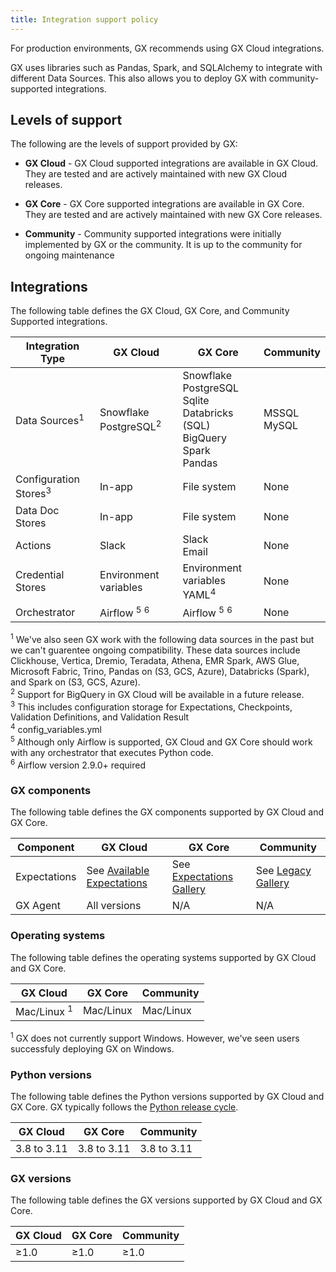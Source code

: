```yaml
---
title: Integration support policy
---
```


For production environments, GX recommends using GX Cloud integrations.

GX uses libraries such as Pandas, Spark, and SQLAlchemy to integrate with different Data Sources. This also allows you to deploy GX with community-supported integrations.

## Levels of support

The following are the levels of support provided by GX:

- <b>GX Cloud</b> - GX Cloud supported integrations are available in GX Cloud. They are tested and are actively maintained with new GX Cloud releases.

- <b>GX Core</b> - GX Core supported integrations are available in GX Core. They are tested and are actively maintained with new GX Core releases.

- <b>Community</b> - Community supported integrations were initially implemented by GX or the community. It is up to the community for ongoing maintenance

## Integrations

The following table defines the GX Cloud, GX Core, and Community Supported integrations.

| Integration Type                 | GX Cloud                              | GX Core                                                                                    | Community            |
| -------------------------------- | ------------------------------------- | ------------------------------------------------------------------------------------------ | -------------------- |
| Data Sources<sup>1</sup>         | Snowflake<br/> PostgreSQL<sup>2</sup> | Snowflake<br/>PostgreSQL<br/>Sqlite<br/>Databricks (SQL)<br/>BigQuery<br/>Spark<br/>Pandas | MSSQL<br/>MySQL<br/> |
| Configuration Stores<sup>3</sup> | In-app                                | File system                                                                                | None                 |
| Data Doc Stores                  | In-app                                | File system                                                                                | None                 |
| Actions                          | Slack                                 | Slack <br/>Email                                                                           | None                 |
| Credential Stores                | Environment variables                 | Environment variables <br/> YAML<sup>4</sup>                                               | None                 |
| Orchestrator                     | Airflow <sup>5</sup> <sup>6</sup>     | Airflow <sup>5</sup> <sup>6</sup>                                                          | None                 |

<sup>1</sup> We've also seen GX work with the following data sources in the past but we can't guarentee ongoing compatibility. These data sources include Clickhouse, Vertica, Dremio, Teradata, Athena, EMR Spark, AWS Glue, Microsoft Fabric, Trino, Pandas on (S3, GCS, Azure), Databricks (Spark), and Spark on (S3, GCS, Azure).<br/>
<sup>2</sup> Support for BigQuery in GX Cloud will be available in a future release.<br/>
<sup>3</sup> This includes configuration storage for Expectations, Checkpoints, Validation Definitions, and Validation Result<br/>
<sup>4</sup> config_variables.yml<br/>
<sup>5</sup> Although only Airflow is supported, GX Cloud and GX Core should work with any orchestrator that executes Python code.<br/>
<sup>6</sup> Airflow version 2.9.0+ required<br/>

### GX components

The following table defines the GX components supported by GX Cloud and GX Core.

| Component    | GX Cloud                                                                                        | GX Core                                                               | Community                                                                  |
| ------------ | ----------------------------------------------------------------------------------------------- | --------------------------------------------------------------------- | -------------------------------------------------------------------------- |
| Expectations | See [Available Expectations](/cloud/expectations/manage_expectations.md#available-expectations) | See [Expectations Gallery](https://greatexpectations.io/expectations) | See [Legacy Gallery](https://greatexpectations.io/legacy/v1/expectations/) |
| GX Agent     | All versions                                                                                    | N/A                                                                   | N/A                                                                        |

### Operating systems

The following table defines the operating systems supported by GX Cloud and GX Core.

| GX Cloud               | GX Core   | Community |
| ---------------------- | --------- | --------- |
| Mac/Linux <sup>1</sup> | Mac/Linux | Mac/Linux |

<sup>1</sup> GX does not currently support Windows. However, we've seen users successfuly deploying GX on Windows.

### Python versions

The following table defines the Python versions supported by GX Cloud and GX Core. GX typically follows the [Python release cycle](https://devguide.python.org/versions/).

| GX Cloud    | GX Core     | Community   |
| ----------- | ----------- | ----------- |
| 3.8 to 3.11 | 3.8 to 3.11 | 3.8 to 3.11 |

### GX versions

The following table defines the GX versions supported by GX Cloud and GX Core.

| GX Cloud | GX Core | Community |
| -------- | ------- | --------- |
| ≥1.0     | ≥1.0    | ≥1.0      |
